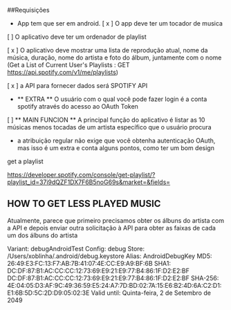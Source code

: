 ##Requisições

- App tem que ser em android.
  [ x ] O app deve ter um tocador de musica

[ ] O aplicativo deve ter um ordenador de playlist

[ x ] O aplicativo deve mostrar uma lista de reprodução atual, nome da música, duração, nome do artista e foto do álbum, juntamente com o nome (Get a List of Current User's Playlists : GET https://api.spotify.com/v1/me/playlists)

[ x ] a API para fornecer dados será SPOTIFY API

- ** EXTRA ** O usuário com o qual você pode fazer login é a conta spotify através do acesso ao OAuth Token

[ ] ** MAIN FUNCION ** A principal função do aplicativo é listar as 10 músicas menos tocadas de um artista específico que o usuário procura

- a atribuição regular não exige que você obtenha autenticação OAuth, mas isso é um extra e conta alguns pontos, como ter um bom design

get a playlist

https://developer.spotify.com/console/get-playlist/?playlist_id=37i9dQZF1DX7F6B5noG69s&market=&fields=

## HOW TO GET LESS PLAYED MUSIC

Atualmente, parece que primeiro precisamos obter os álbuns do artista com a API e depois enviar outra solicitação à API para obter as faixas de cada um dos álbuns do artista

Variant: debugAndroidTest
Config: debug
Store: /Users/xoblinha/.android/debug.keystore
Alias: AndroidDebugKey
MD5: 26:49:E3:FC:13:F7:AB:7B:41:07:4E:CC:E9:A9:BF:6B
SHA1: DC:DF:87:B1:AC:CC:CC:12:73:69:E9:21:E9:77:B4:86:1F:D2:E2:BF
DC:DF:87:B1:AC:CC:CC:12:73:69:E9:21:E9:77:B4:86:1F:D2:E2:BF
SHA-256: 4E:04:05:D3:AF:9C:49:36:59:E5:24:A7:7D:BD:02:7A:15:E6:B2:4D:6A:C2:D1:E1:6B:5D:5C:2D:D9:05:02:3E
Valid until: Quinta-feira, 2 de Setembro de 2049
